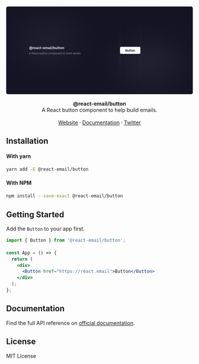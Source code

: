 ![React Email button cover](../../.github/static/button.png)

<div align="center"><strong>@react-email/button</strong></div>
<div align="center">A React button component to help build emails.</div>
<br />
<div align="center">
<a href="https://react.email">Website</a> 
<span> · </span>
<a href="https://react.email">Documentation</a> 
<span> · </span>
<a href="https://react.email">Twitter</a>
</div>

## Installation

#### With yarn

```sh
yarn add -E @react-email/button
```

#### With NPM

```sh
npm install --save-exact @react-email/button
```

## Getting Started

Add the `Button` to your app first.

```jsx
import { Button } from '@react-email/button';

const App = () => {
  return (
    <div>
      <Button href="https://react.email">Button</Button>
    </div>
  );
};
```

## Documentation

Find the full API reference on [official documentation](https://react.email).

## License

MIT License

